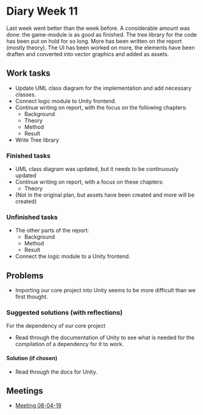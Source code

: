 # Diary Week 11

Last week went better than the week before. A considerable amount was done: the game-module is as good as finished. The tree library for the code has been put on hold for so long. More has been written on the report (mostly theory). The UI has been worked on more, the elements have been draften and converted into vector graphics and added as assets. 

## Work tasks

- Update UML class diagram for the implementation and add necessary classes.
- Connect logic module to Unity frontend.
- Continue writing on report, with the focus on the following chapters:
  - Background
  - Theory
  - Method
  - Result
- Write Tree library

### Finished tasks

- UML class diagram was updated, but it needs to be continuously updated
- Continue writing on report, with a focus on these chapters:
  - Theory
- (Not in the original plan, but assets have been created and more will be created)

### Unfinished tasks

- The other parts of the report:
  - Background
  - Method
  - Result
- Connect the logic module to a Unity frontend.

## Problems

- Importing our core project into Unity seems to be more difficult than we first thought.

### Suggested solutions (with reflections)

For the dependency of our core project

- Read through the documentation of Unity to see what is needed for the compilation of a dependency for it to work.

#### Solution (if chosen)

- Read through the docs for Unity.

## Meetings

- [Meeting 08-04-19](../meetings/meeting-08-04-19.md)
